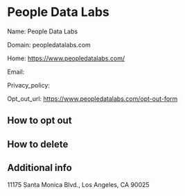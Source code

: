 
# People Data Labs

Name: People Data Labs

Domain: peopledatalabs.com

Home: https://www.peopledatalabs.com/

Email: 

Privacy_policy: 

Opt_out_url: https://www.peopledatalabs.com/opt-out-form



## How to opt out



## How to delete



## Additional info



11175 Santa Monica Blvd., Los Angeles, CA 90025

